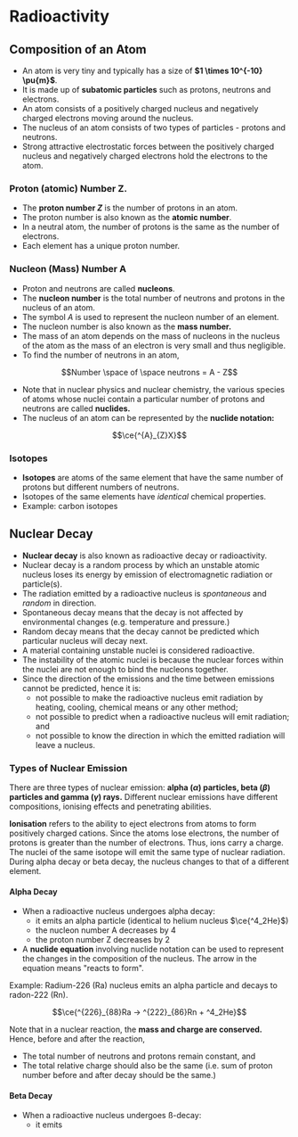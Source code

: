 # Radioactivity

## Composition of an Atom

- An atom is very tiny and typically has a size of __$1 \times 10^{-10} \pu{m}$__.
- It is made up of __subatomic particles__ such as protons, neutrons and electrons.
- An atom consists of a positively charged nucleus and negatively charged electrons moving around the nucleus.
- The nucleus of an atom consists of two types of particles - protons and neutrons.
- Strong attractive electrostatic forces between the positively charged nucleus and negatively charged electrons hold the electrons to the atom.

### Proton (atomic) Number Z.

- The __proton number $Z$__ is the number of protons in an atom.
- The proton number is also known as the __atomic number__.
- In a neutral atom, the number of protons is the same as the number of electrons.
- Each element has a unique proton number.

### Nucleon (Mass) Number A

- Proton and neutrons are called __nucleons__.
- The __nucleon number__ is the total number of neutrons and protons in the nucleus of an atom.
- The symbol $A$ is used to represent the nucleon number of an element.
- The nucleon number is also known as the __mass number.__
- The mass of an atom depends on the mass of nucleons in the nucleus of the atom as the mass of an electron is very small and thus negligible.
- To find the number of neutrons in an atom,

$$Number \space of \space neutrons = A - Z$$

- Note that in nuclear physics and nuclear chemistry, the various species of atoms whose nuclei contain a particular number of protons and neutrons are called __nuclides.__
- The nucleus of an atom can be represented by the __nuclide notation:__

$$\ce{^{A}_{Z}X}$$

### Isotopes

- __Isotopes__ are atoms of the same element that have the same number of protons but different numbers of neutrons.
- Isotopes of the same elements have *identical* chemical properties.
- Example: carbon isotopes

## Nuclear Decay

- __Nuclear decay__ is also known as radioactive decay or radioactivity.
- Nuclear decay is a random process by which an unstable atomic nucleus loses its energy by emission of electromagnetic radiation or particle(s).
- The radiation emitted by a radioactive nucleus is *spontaneous* and *random* in direction.
- Spontaneous decay means that the decay is not affected by environmental changes (e.g. temperature and pressure.)
- Random decay means that the decay cannot be predicted which particular nucleus will decay next.
- A material containing unstable nuclei is considered radioactive.
- The instability of the atomic nuclei is because the nuclear forces within the nuclei are not enough to bind the nucleons together.
- Since the direction of the emissions and the time between emissions cannot be predicted, hence it is:
    * not possible to make the radioactive nucleus emit radiation by heating, cooling, chemical means or any other method;
    * not possible to predict when a radioactive nucleus will emit radiation; and
    * not possible to know the direction in which the emitted radiation will leave a nucleus.

### Types of Nuclear Emission

There are three types of nuclear emission: __alpha ($\alpha$) particles, beta ($\beta$) particles and gamma ($\gamma$) rays.__ Different nuclear emissions have different compositions, ionising effects and penetrating abilities.

__Ionisation__ refers to the ability to eject electrons from atoms to form positively charged cations. Since the atoms lose electrons, the number of protons is greater than the number of electrons. Thus, ions carry a charge. The nuclei of the same isotope will emit the same type of nuclear radiation. During alpha decay or beta decay, the nucleus changes to that of a different element.

#### Alpha Decay

- When a radioactive nucleus undergoes alpha decay:
    * it emits an alpha particle (identical to helium nucleus $\ce{^4_2He}$)
    * the nucleon number A decreases by 4
    * the proton number Z decreases by 2
- A __nuclide equation__ involving nuclide notation can be used to represent the changes in the composition of the nucleus. The arrow in the equation means "reacts to form".

Example: Radium-226 (Ra) nucleus emits an alpha particle and decays to radon-222 (Rn).

$$\ce{^{226}_{88}Ra -> ^{222}_{86}Rn + ^4_2He}$$

Note that in a nuclear reaction, the __mass and charge are conserved.__ Hence, before and after the reaction,
- The total number of neutrons and protons remain constant, and
- The total relative charge should also be the same (i.e. sum of proton number before and after decay should be the same.)

#### Beta Decay

- When a radioactive nucleus undergoes ß-decay:
    * it emits
















